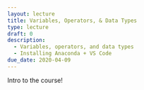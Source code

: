 ```yaml
---
layout: lecture
title: Variables, Operators, & Data Types
type: lecture
draft: 0
description:
  - Variables, operators, and data types
  - Installing Anaconda + VS Code
due_date: 2020-04-09
---
```


Intro to the course!